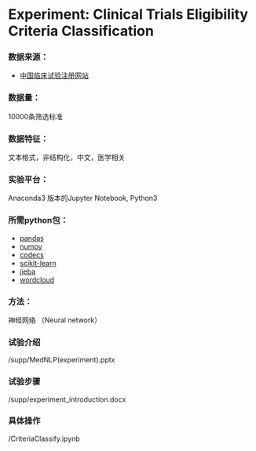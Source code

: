 # Experiment: Clinical Trials Eligibility Criteria Classification #

### 数据来源：
* [中国临床试验注册网站](http://www.chictr.org.cn/index.aspx)
### 数据量：
10000条筛选标准
### 数据特征：
文本格式，非结构化，中文，医学相关
### 实验平台：
Anaconda3 版本的Jupyter Notebook, Python3
### 所需python包：
* [pandas](https://pypi.org/project/pandas/)
* [numpy](https://pypi.org/project/numpy/)
* [codecs](https://docs.python.org/3/library/codecs.html)
* [scikit-learn](https://pypi.org/project/scikit-learn/)
* [jieba](https://pypi.org/project/jieba/)
* [wordcloud](https://pypi.org/project/wordcloud/)

### 方法：
神经网络 （Neural network）

### 试验介绍
/supp/MedNLP(experiment).pptx

### 试验步骤
/supp/experiment_introduction.docx

### 具体操作
/CriteriaClassify.ipynb

